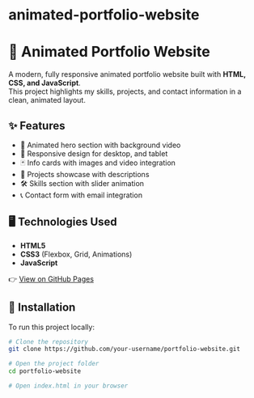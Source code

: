 # animated-portfolio-website
# 🚀 Animated Portfolio Website  

A modern, fully responsive animated portfolio website built with **HTML, CSS, and JavaScript**.  
This project highlights my skills, projects, and contact information in a clean, animated layout.  

## ✨ Features  
- 🎥 Animated hero section with background video  
- 📱 Responsive design for desktop, and tablet 
- 🃏 Info cards with images and video integration  
- 📂 Projects showcase with descriptions  
- 🛠️ Skills section with slider animation  
- 📞 Contact form with email integration  

## 🖥️ Technologies Used  
- **HTML5**  
- **CSS3** (Flexbox, Grid, Animations)  
- **JavaScript**  

👉 [View on GitHub Pages](https://your-username.github.io/portfolio-website/)  

## 📂 Installation  
To run this project locally:  

```bash
# Clone the repository
git clone https://github.com/your-username/portfolio-website.git

# Open the project folder
cd portfolio-website

# Open index.html in your browser

